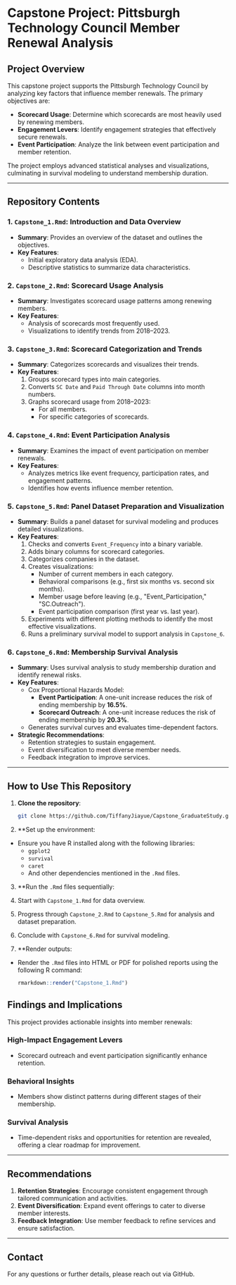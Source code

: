 # Capstone Project: Pittsburgh Technology Council Member Renewal Analysis

## Project Overview
This capstone project supports the Pittsburgh Technology Council by analyzing key factors that influence member renewals. The primary objectives are:
- **Scorecard Usage**: Determine which scorecards are most heavily used by renewing members.
- **Engagement Levers**: Identify engagement strategies that effectively secure renewals.
- **Event Participation**: Analyze the link between event participation and member retention.

The project employs advanced statistical analyses and visualizations, culminating in survival modeling to understand membership duration.

---

## Repository Contents

### **1. `Capstone_1.Rmd`: Introduction and Data Overview**
- **Summary**: Provides an overview of the dataset and outlines the objectives.
- **Key Features**:
  - Initial exploratory data analysis (EDA).
  - Descriptive statistics to summarize data characteristics.

### **2. `Capstone_2.Rmd`: Scorecard Usage Analysis**
- **Summary**: Investigates scorecard usage patterns among renewing members.
- **Key Features**:
  - Analysis of scorecards most frequently used.
  - Visualizations to identify trends from 2018–2023.

### **3. `Capstone_3.Rmd`: Scorecard Categorization and Trends**
- **Summary**: Categorizes scorecards and visualizes their trends.
- **Key Features**:
  1. Groups scorecard types into main categories.
  2. Converts `SC Date` and `Paid Through Date` columns into month numbers.
  3. Graphs scorecard usage from 2018–2023:
     - For all members.
     - For specific categories of scorecards.

### **4. `Capstone_4.Rmd`: Event Participation Analysis**
- **Summary**: Examines the impact of event participation on member renewals.
- **Key Features**:
  - Analyzes metrics like event frequency, participation rates, and engagement patterns.
  - Identifies how events influence member retention.

### **5. `Capstone_5.Rmd`: Panel Dataset Preparation and Visualization**
- **Summary**: Builds a panel dataset for survival modeling and produces detailed visualizations.
- **Key Features**:
  1. Checks and converts `Event_Frequency` into a binary variable.
  2. Adds binary columns for scorecard categories.
  3. Categorizes companies in the dataset.
  4. Creates visualizations:
     - Number of current members in each category.
     - Behavioral comparisons (e.g., first six months vs. second six months).
     - Member usage before leaving (e.g., "Event_Participation," "SC.Outreach").
     - Event participation comparison (first year vs. last year).
  5. Experiments with different plotting methods to identify the most effective visualizations.
  6. Runs a preliminary survival model to support analysis in `Capstone_6`.

### **6. `Capstone_6.Rmd`: Membership Survival Analysis**
- **Summary**: Uses survival analysis to study membership duration and identify renewal risks.
- **Key Features**:
  - Cox Proportional Hazards Model:
    - **Event Participation**: A one-unit increase reduces the risk of ending membership by **16.5%**.
    - **Scorecard Outreach**: A one-unit increase reduces the risk of ending membership by **20.3%**.
  - Generates survival curves and evaluates time-dependent factors.
- **Strategic Recommendations**:
  - Retention strategies to sustain engagement.
  - Event diversification to meet diverse member needs.
  - Feedback integration to improve services.

---

## How to Use This Repository

1. **Clone the repository**:
   ```bash
   git clone https://github.com/TiffanyJiayue/Capstone_GraduateStudy.git

2. **Set up the environment:
- Ensure you have R installed along with the following libraries:
  - `ggplot2`
  - `survival`
  - `caret`
  - And other dependencies mentioned in the `.Rmd` files.

3. **Run the `.Rmd` files sequentially:
1. Start with `Capstone_1.Rmd` for data overview.
2. Progress through `Capstone_2.Rmd` to `Capstone_5.Rmd` for analysis and dataset preparation.
3. Conclude with `Capstone_6.Rmd` for survival modeling.

4. **Render outputs:
- Render the `.Rmd` files into HTML or PDF for polished reports using the following R command:
   ```R
   rmarkdown::render("Capstone_1.Rmd")

## Findings and Implications
This project provides actionable insights into member renewals:

### High-Impact Engagement Levers
- Scorecard outreach and event participation significantly enhance retention.

### Behavioral Insights
- Members show distinct patterns during different stages of their membership.

### Survival Analysis
- Time-dependent risks and opportunities for retention are revealed, offering a clear roadmap for improvement.

---

## Recommendations
1. **Retention Strategies**: Encourage consistent engagement through tailored communication and activities.
2. **Event Diversification**: Expand event offerings to cater to diverse member interests.
3. **Feedback Integration**: Use member feedback to refine services and ensure satisfaction.

---

## Contact
For any questions or further details, please reach out via GitHub.


